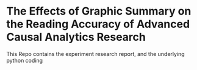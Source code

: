 # The Effects of Graphic Summary on the Reading Accuracy of Advanced Causal Analytics Research
This Repo contains the experiment research report, and the underlying python coding

